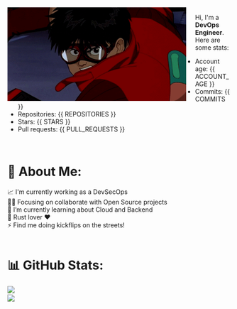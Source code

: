 <img align="left" src="/kaneda.gif" style="margin-right: 20px; width: 80%;">

Hi, I'm a __DevOps Engineer__. Here are some stats:

- Account age: {{ ACCOUNT_AGE }}
- Commits: {{ COMMITS }}
- Repositories: {{ REPOSITORIES }}
- Stars: {{ STARS }}
- Pull requests: {{ PULL_REQUESTS }}

<br>

# 💫 About Me:
📈 I'm currently working as a DevSecOps<br>💪🏽 Focusing on collaborate with Open Source projects<br>🌱 I’m currently learning about Cloud and Backend<br>🦀 Rust lover ❤️<br>⚡ Find me doing kickflips on the streets!<br><br>

# 📊 GitHub Stats:
![](https://github-readme-streak-stats.herokuapp.com/?user=NeddM&theme=dark&hide_border=false)<br/>
![](https://github-readme-stats.vercel.app/api/top-langs/?username=NeddM&theme=dark&hide_border=false&include_all_commits=false&count_private=false&layout=compact)
